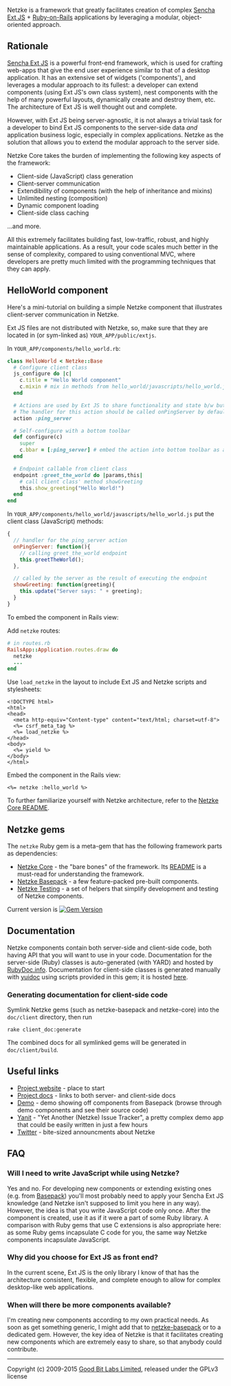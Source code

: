 Netzke is a framework that greatly facilitates creation of complex [Sencha Ext JS](http://www.sencha.com/products/extjs/) + [Ruby-on-Rails](http://rubyonrails.org/) applications by leveraging a modular, object-oriented approach.

## Rationale

[Sencha Ext JS]("http://www.sencha.com/products/extjs") is a powerful front-end framework, which is used for crafting web-apps that give the end user experience similar to that of a desktop application. It has an extensive set of widgets ('components'), and leverages a modular approach to its fullest: a developer can extend components (using Ext JS's own class system), nest components with the help of many powerful layouts, dynamically create and destroy them, etc. The architecture of Ext JS is well thought out and complete.

However, with Ext JS being server-agnostic, it is not always a trivial task for a developer to bind Ext JS components to the server-side data *and* application business logic, especially in complex applications. Netzke as the solution that allows you to extend the modular approach to the server side.

Netzke Core takes the burden of implementing the following key aspects of the framework:

* Client-side (JavaScript) class generation
* Client-server communication
* Extendibility of components (with the help of inheritance and mixins)
* Unlimited nesting (composition)
* Dynamic component loading
* Client-side class caching

...and more.

All this extremely facilitates building fast, low-traffic, robust, and highly maintainable applications. As a result, your code scales much better in the sense of complexity, compared to using conventional MVC, where developers are pretty much limited with the programming techniques that they can apply.

## HelloWorld component

Here's a mini-tutorial on building a simple Netzke component that illustrates client-server communication in Netzke.

Ext JS files are not distributed with Netzke, so, make sure that they are located in (or sym-linked as) `YOUR_APP/public/extjs`.

In `YOUR_APP/components/hello_world.rb`:

```ruby
class HelloWorld < Netzke::Base
  # Configure client class
  js_configure do |c|
    c.title = "Hello World component"
    c.mixin # mix in methods from hello_world/javascripts/hello_world.js
  end

  # Actions are used by Ext JS to share functionality and state b/w buttons and menu items
  # The handler for this action should be called onPingServer by default
  action :ping_server

  # Self-configure with a bottom toolbar
  def configure(c)
    super
    c.bbar = [:ping_server] # embed the action into bottom toolbar as a button
  end

  # Endpoint callable from client class
  endpoint :greet_the_world do |params,this|
    # call client class' method showGreeting
    this.show_greeting("Hello World!")
  end
end
```

In `YOUR_APP/components/hello_world/javascripts/hello_world.js` put the client class (JavaScript) methods:

```javascript
{
  // handler for the ping_server action
  onPingServer: function(){
    // calling greet_the_world endpoint
    this.greetTheWorld();
  },

  // called by the server as the result of executing the endpoint
  showGreeting: function(greeting){
    this.update("Server says: " + greeting);
  }
}
```

To embed the component in Rails view:

Add `netzke` routes:

```ruby
# in routes.rb
RailsApp::Application.routes.draw do
  netzke
  ...
end
```

Use `load_netzke` in the layout to include Ext JS and Netzke scripts and stylesheets:

```erb
<!DOCTYPE html>
<html>
<head>
  <meta http-equiv="Content-type" content="text/html; charset=utf-8">
  <%= csrf_meta_tag %>
  <%= load_netzke %>
</head>
<body>
  <%= yield %>
</body>
</html>
```

Embed the component in the Rails view:

```erb
<%= netzke :hello_world %>
```

To further familiarize yourself with Netzke architecture, refer to the [Netzke Core README](https://github.com/netzke/netzke-core).

## Netzke gems

The `netzke` Ruby gem is a meta-gem that has the following framework parts as dependencies:

* [Netzke Core](https://github.com/netzke/netzke-core) - the "bare bones" of the framework. Its [README](https://github.com/netzke/netzke-core) is a must-read for understanding the framework.
* [Netzke Basepack](https://github.com/netzke/netzke-basepack) - a few feature-packed pre-built components.
* [Netzke Testing](https://github.com/netzke/netzke-testing) - a set of helpers that simplify development and testing of Netzke components.

Current version is [![Gem Version](https://badge.fury.io/rb/netzke.svg)](http://badge.fury.io/rb/netzke)

## Documentation

Netzke components contain both server-side and client-side code, both having API that you will want to use in your code.
Documentation for the server-side (Ruby) classes is auto-generated (with YARD) and hosted by
[RubyDoc.info](http://www.rubydoc.info/). Documentation for client-side classes is generated manually with
[yuidoc](http://yui.github.io/yuidoc/) using scripts provided in this gem; it is hosted [here](http://api.netzke.org/client/).

### Generating documentation for client-side code

Symlink Netzke gems (such as netzke-basepack and netzke-core) into the `doc/client` directory, then run

    rake client_doc:generate

The combined docs for all symlinked gems will be generated in `doc/client/build`.

## Useful links

* [Project website](http://netzke.org) - place to start
* [Project docs](http://api.netzke.org) - links to both server- and client-side docs
* [Demo](http://demo.netzke.org) - demo showing off components from Basepack (browse through demo components and see their source code)
* [Yanit](http://yanit.netzke.org) - "Yet Another (Netzke) Issue Tracker", a pretty complex demo app that could be easily written in just a few hours
* [Twitter](https://twitter.com/netzke) - bite-sized announcments about Netzke

## FAQ

### Will I need to write JavaScript while using Netzke?

Yes and no. For developing new components or extending existing ones (e.g. from [Basepack](https://github.com/netzke/netzke-basepack)) you'll most probably need to apply your Sencha Ext JS knowledge (and Netzke isn't supposed to limit you here in any way). However, the idea is that you write JavaScript code only once. After the component is created, use it as if it were a part of some Ruby library. A comparison with Ruby gems that use C extensions is also appropriate here: as some Ruby gems incapsulate C code for you, the same way Netzke components incapsulate JavaScript.

### Why did you choose for Ext JS as front end?

In the current scene, Ext JS is the only library I know of that has the architecture consistent, flexible, and complete enough to allow for complex desktop-like web applications.

### When will there be more components available?

I'm creating new components according to my own practical needs. As soon as get something generic, I might add that to [netzke-basepack](https://github.com/netzke/netzke-basepack) or to a dedicated gem. However, the key idea of Netzke is that it facilitates creating new components which are extremely easy to share, so that anybody could contribute.

---
Copyright (c) 2009-2015 [Good Bit Labs Limited](http://goodbitlabs.com/), released under the GPLv3 license
